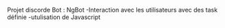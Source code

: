 Projet discorde Bot : NgBot
-Interaction avec les utilisateurs avec des task définie 
-utulisation de Javascript

 
 
